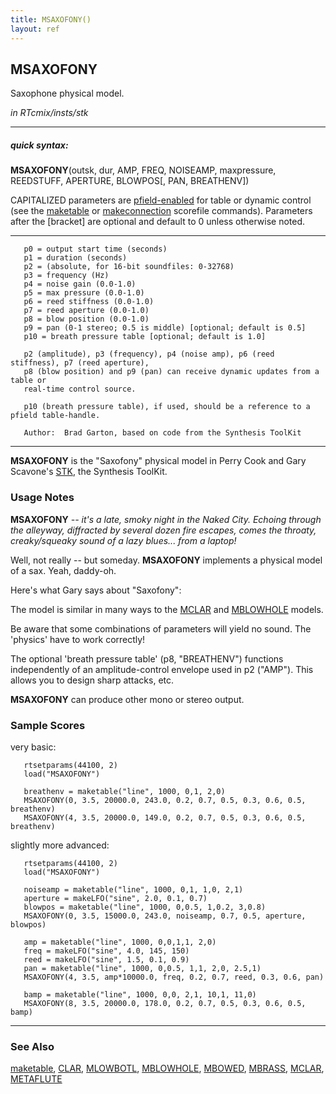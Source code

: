 ```yaml
---
title: MSAXOFONY()
layout: ref
---
```


## MSAXOFONY

Saxophone physical model.

*in RTcmix/insts/stk*  
  

-----

##### quick syntax:

**MSAXOFONY**(outsk, dur, AMP, FREQ, NOISEAMP, maxpressure, REEDSTUFF,
APERTURE, BLOWPOS\[, PAN, BREATHENV\])

CAPITALIZED parameters are [pfield-enabled](pfield-enabled.html) for
table or dynamic control (see the
[maketable](../scorefile/maketable-2.html) or
[makeconnection](../scorefile/makeconnection-2.html) scorefile
commands). Parameters after the \[bracket\] are optional and default to
0 unless otherwise noted.

-----

  

``` 
   p0 = output start time (seconds)
   p1 = duration (seconds)
   p2 = (absolute, for 16-bit soundfiles: 0-32768)
   p3 = frequency (Hz)
   p4 = noise gain (0.0-1.0)
   p5 = max pressure (0.0-1.0)
   p6 = reed stiffness (0.0-1.0)
   p7 = reed aperture (0.0-1.0)
   p8 = blow position (0.0-1.0)
   p9 = pan (0-1 stereo; 0.5 is middle) [optional; default is 0.5]
   p10 = breath pressure table [optional; default is 1.0]

   p2 (amplitude), p3 (frequency), p4 (noise amp), p6 (reed stiffness), p7 (reed aperture),
   p8 (blow position) and p9 (pan) can receive dynamic updates from a table or
   real-time control source.

   p10 (breath pressure table), if used, should be a reference to a pfield table-handle.

   Author:  Brad Garton, based on code from the Synthesis ToolKit
```

  

-----

  
**MSAXOFONY** is the "Saxofony" physical model in Perry Cook and Gary
Scavone's [STK](http://www.cs.princeton.edu/~prc/NewWork.php#STK), the
Synthesis ToolKit.

### Usage Notes

**MSAXOFONY** *-- it's a late, smoky night in the Naked City. Echoing
through the alleyway, diffracted by several dozen fire escapes, comes
the throaty, creaky/squeaky sound of a lazy blues... from a laptop\!*

Well, not really -- but someday. **MSAXOFONY** implements a physical
model of a sax. Yeah, daddy-oh.

Here's what Gary says about "Saxofony":

The model is similar in many ways to the [MCLAR](MCLAR.html) and
[MBLOWHOLE](MBLOWHOLE.html) models.

Be aware that some combinations of parameters will yield no sound. The
'physics' have to work correctly\!

The optional 'breath pressure table' (p8, "BREATHENV") functions
independently of an amplitude-control envelope used in p2 ("AMP"). This
allows you to design sharp attacks, etc.

**MSAXOFONY** can produce other mono or stereo output.

### Sample Scores

very basic:

``` 
   rtsetparams(44100, 2)
   load("MSAXOFONY")

   breathenv = maketable("line", 1000, 0,1, 2,0)
   MSAXOFONY(0, 3.5, 20000.0, 243.0, 0.2, 0.7, 0.5, 0.3, 0.6, 0.5, breathenv)
   MSAXOFONY(4, 3.5, 20000.0, 149.0, 0.2, 0.7, 0.5, 0.3, 0.6, 0.5, breathenv)
```

  
  
slightly more advanced:

``` 
   rtsetparams(44100, 2)
   load("MSAXOFONY")

   noiseamp = maketable("line", 1000, 0,1, 1,0, 2,1)
   aperture = makeLFO("sine", 2.0, 0.1, 0.7)
   blowpos = maketable("line", 1000, 0,0.5, 1,0.2, 3,0.8)
   MSAXOFONY(0, 3.5, 15000.0, 243.0, noiseamp, 0.7, 0.5, aperture, blowpos)

   amp = maketable("line", 1000, 0,0,1,1, 2,0)
   freq = makeLFO("sine", 4.0, 145, 150)
   reed = makeLFO("sine", 1.5, 0.1, 0.9)
   pan = maketable("line", 1000, 0,0.5, 1,1, 2,0, 2.5,1)
   MSAXOFONY(4, 3.5, amp*10000.0, freq, 0.2, 0.7, reed, 0.3, 0.6, pan)

   bamp = maketable("line", 1000, 0,0, 2,1, 10,1, 11,0)
   MSAXOFONY(8, 3.5, 20000.0, 178.0, 0.2, 0.7, 0.5, 0.3, 0.6, 0.5, bamp)
```

  

-----

### See Also

[maketable](../scorefile/maketable.html), [CLAR](CLAR.html),
[MLOWBOTL](MBLOWBOTL.html), [MBLOWHOLE](MBLOWHOLE.html),
[MBOWED](MBOWED.html), [MBRASS](MBRASS.html), [MCLAR](MCLAR.html),
[METAFLUTE](METAFLUTE.html)
